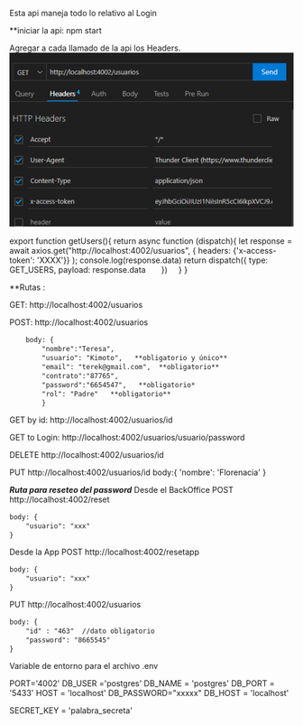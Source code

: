 Esta api maneja todo lo relativo al Login


**iniciar la api: npm start


Agregar a cada llamado de la api los Headers. 
![Alt text](image.png)

export function getUsers(){
    return async function (dispatch){
        let response = await axios.get("http://localhost:4002/usuarios", {
            headers: {'x-access-token': 'XXXX'}} );
        console.log(response.data)
        return dispatch({
            type: GET_USERS,
            payload: response.data
        })
    }
}


**Rutas :


GET: http://localhost:4002/usuarios 


POST: http://localhost:4002/usuarios 


        body: {
            "nombre":"Teresa",
            "usuario": "Kimoto",   **obligatorio y único**
            "email": "terek@gmail.com",  **obligatorio**
            "contrato":"87765",
            "password":"6654547",   **obligatorio*
            "rol": "Padre"   **obligatorio**
            }


GET by id: http://localhost:4002/usuarios/id


GET to Login: http://localhost:4002/usuarios/usuario/password

DELETE http://localhost:4002/usuarios/id

PUT http://localhost:4002/usuarios/id
    body:{
        'nombre': 'Florenacia'
    }


***Ruta para reseteo del password***
Desde el BackOffice
POST http://localhost:4002/reset

    body: { 
        "usuario": "xxx"
    }

Desde la App
POST http://localhost:4002/resetapp

    body: { 
        "usuario": "xxx"
    }

PUT http://localhost:4002/usuarios

    body: { 
        "id" : "463"  //dato obligatorio
        "password": "8665545"
    }




    


Variable de entorno para el archivo .env


PORT='4002'
DB_USER ='postgres'
DB_NAME = 'postgres'
DB_PORT = '5433'
HOST = 'localhost'
DB_PASSWORD="xxxxx"
DB_HOST = 'localhost'

SECRET_KEY = 'palabra_secreta'

